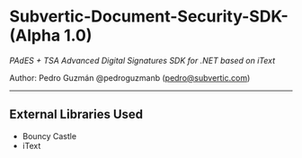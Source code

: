 # Subvertic-Document-Security-SDK- (Alpha 1.0)
*PAdES + TSA Advanced Digital Signatures SDK for .NET based on iText*

Author: Pedro Guzmán @pedroguzmanb (pedro@subvertic.com)

---
## External Libraries Used
- Bouncy Castle
- iText
